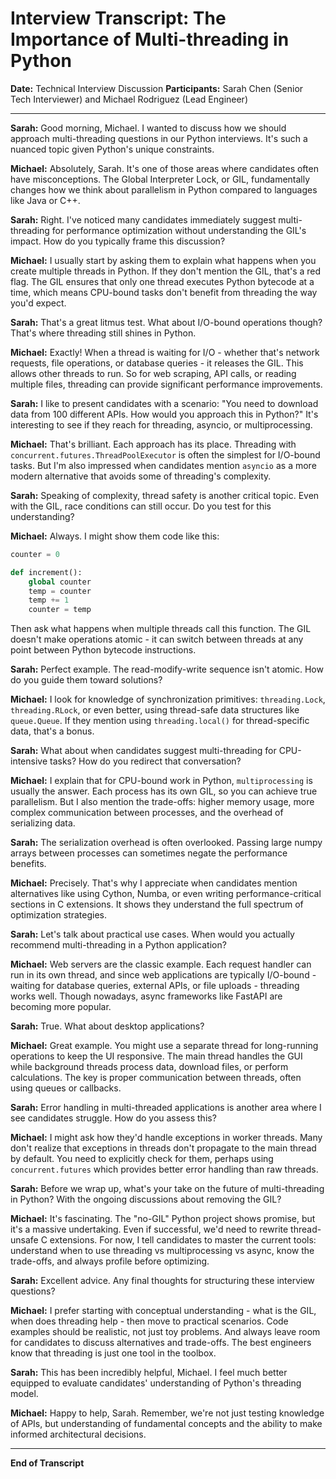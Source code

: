 # Interview Transcript: The Importance of Multi-threading in Python

**Date:** Technical Interview Discussion
**Participants:** Sarah Chen (Senior Tech Interviewer) and Michael Rodriguez (Lead Engineer)

---

**Sarah:** Good morning, Michael. I wanted to discuss how we should approach multi-threading questions in our Python interviews. It's such a nuanced topic given Python's unique constraints.

**Michael:** Absolutely, Sarah. It's one of those areas where candidates often have misconceptions. The Global Interpreter Lock, or GIL, fundamentally changes how we think about parallelism in Python compared to languages like Java or C++.

**Sarah:** Right. I've noticed many candidates immediately suggest multi-threading for performance optimization without understanding the GIL's impact. How do you typically frame this discussion?

**Michael:** I usually start by asking them to explain what happens when you create multiple threads in Python. If they don't mention the GIL, that's a red flag. The GIL ensures that only one thread executes Python bytecode at a time, which means CPU-bound tasks don't benefit from threading the way you'd expect.

**Sarah:** That's a great litmus test. What about I/O-bound operations though? That's where threading still shines in Python.

**Michael:** Exactly! When a thread is waiting for I/O - whether that's network requests, file operations, or database queries - it releases the GIL. This allows other threads to run. So for web scraping, API calls, or reading multiple files, threading can provide significant performance improvements.

**Sarah:** I like to present candidates with a scenario: "You need to download data from 100 different APIs. How would you approach this in Python?" It's interesting to see if they reach for threading, asyncio, or multiprocessing.

**Michael:** That's brilliant. Each approach has its place. Threading with `concurrent.futures.ThreadPoolExecutor` is often the simplest for I/O-bound tasks. But I'm also impressed when candidates mention `asyncio` as a more modern alternative that avoids some of threading's complexity.

**Sarah:** Speaking of complexity, thread safety is another critical topic. Even with the GIL, race conditions can still occur. Do you test for this understanding?

**Michael:** Always. I might show them code like this:

```python
counter = 0

def increment():
    global counter
    temp = counter
    temp += 1
    counter = temp
```

Then ask what happens when multiple threads call this function. The GIL doesn't make operations atomic - it can switch between threads at any point between Python bytecode instructions.

**Sarah:** Perfect example. The read-modify-write sequence isn't atomic. How do you guide them toward solutions?

**Michael:** I look for knowledge of synchronization primitives: `threading.Lock`, `threading.RLock`, or even better, using thread-safe data structures like `queue.Queue`. If they mention using `threading.local()` for thread-specific data, that's a bonus.

**Sarah:** What about when candidates suggest multi-threading for CPU-intensive tasks? How do you redirect that conversation?

**Michael:** I explain that for CPU-bound work in Python, `multiprocessing` is usually the answer. Each process has its own GIL, so you can achieve true parallelism. But I also mention the trade-offs: higher memory usage, more complex communication between processes, and the overhead of serializing data.

**Sarah:** The serialization overhead is often overlooked. Passing large numpy arrays between processes can sometimes negate the performance benefits.

**Michael:** Precisely. That's why I appreciate when candidates mention alternatives like using Cython, Numba, or even writing performance-critical sections in C extensions. It shows they understand the full spectrum of optimization strategies.

**Sarah:** Let's talk about practical use cases. When would you actually recommend multi-threading in a Python application?

**Michael:** Web servers are the classic example. Each request handler can run in its own thread, and since web applications are typically I/O-bound - waiting for database queries, external APIs, or file uploads - threading works well. Though nowadays, async frameworks like FastAPI are becoming more popular.

**Sarah:** True. What about desktop applications?

**Michael:** Great example. You might use a separate thread for long-running operations to keep the UI responsive. The main thread handles the GUI while background threads process data, download files, or perform calculations. The key is proper communication between threads, often using queues or callbacks.

**Sarah:** Error handling in multi-threaded applications is another area where I see candidates struggle. How do you assess this?

**Michael:** I might ask how they'd handle exceptions in worker threads. Many don't realize that exceptions in threads don't propagate to the main thread by default. You need to explicitly check for them, perhaps using `concurrent.futures` which provides better error handling than raw threads.

**Sarah:** Before we wrap up, what's your take on the future of multi-threading in Python? With the ongoing discussions about removing the GIL?

**Michael:** It's fascinating. The "no-GIL" Python project shows promise, but it's a massive undertaking. Even if successful, we'd need to rewrite thread-unsafe C extensions. For now, I tell candidates to master the current tools: understand when to use threading vs multiprocessing vs async, know the trade-offs, and always profile before optimizing.

**Sarah:** Excellent advice. Any final thoughts for structuring these interview questions?

**Michael:** I prefer starting with conceptual understanding - what is the GIL, when does threading help - then move to practical scenarios. Code examples should be realistic, not just toy problems. And always leave room for candidates to discuss alternatives and trade-offs. The best engineers know that threading is just one tool in the toolbox.

**Sarah:** This has been incredibly helpful, Michael. I feel much better equipped to evaluate candidates' understanding of Python's threading model.

**Michael:** Happy to help, Sarah. Remember, we're not just testing knowledge of APIs, but understanding of fundamental concepts and the ability to make informed architectural decisions.

---

**End of Transcript**